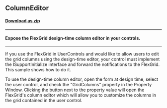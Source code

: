 ## ColumnEditor
#### [Download as zip](https://grapecity.github.io/DownGit/#/home?url=https://github.com/GrapeCity/ComponentOne-WinForms-Samples/tree/master/NetFramework\FlexGrid\CS\ColumnEditor)
____
#### Expose the FlexGrid design-time column editor in your controls.
____
If you use the FlexGrid in UserControls and would like to allow users to edit the grid columns using the design-time editor, your control must implement the ISupportInitialize interface and forward the notifications to the FlexGrid. This sample shows how to do it. 

To use the design-time column editor, open the form at design time, select the user control, and check the "GridColumns" property in the Property Window. Clicking the button next to the property value will open the FlexGrid's column editor which will allow you to customize the columns in the grid contained in the user control. 